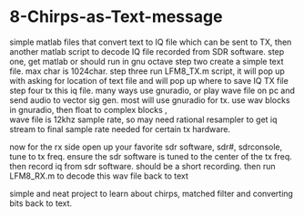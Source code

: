# 8-Chirps-as-Text-message
simple matlab files that convert text to IQ file which can be sent to TX,  then another matlab script to decode IQ file recorded from SDR software.
step one, get matlab or should run in gnu octave 
step two create a simple text file.  max char is 1024char.
step three run  LFM8_TX.m script, it will pop up with asking for location of text file and will pop up where to save IQ TX file
step four  tx this iq file.  many ways use gnuradio,  or play wave file on pc and send audio to vector sig gen.
most will use gnuradio for tx.   use wav blocks in gnuradio,  then float to complex blocks  ,  
wave file is 12khz sample rate, so may need rational resampler to get iq stream to final sample rate needed for certain tx hardware.

now for the rx side
open up your favorite sdr software,  sdr#, sdrconsole, tune to tx freq.  ensure the sdr software is tuned to the center of the tx freq.
then record iq from sdr software.
should be a short recording.
then run LFM8_RX.m  to decode this wav file back to text

simple and neat project to learn about chirps, matched filter and converting bits back to text.

